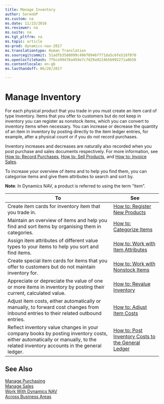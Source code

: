 ```yaml
---
title: Manage Inventory
author: SorenGP
ms.custom: na
ms.date: 11/23/2016
ms.reviewer: na
ms.suite: na
ms.tgt_pltfrm: na
ms.topic: article
ms-prod: dynamics-nav-2017
ms.translationtype: Human Translation
ms.sourcegitcommit: 51adfb3588099c496f0946ff71da5c6fe518f070
ms.openlocfilehash: 7f6ce99476a459e7c7d29a9224b5b992271a8b56
ms.contentlocale: en-gb
ms.lasthandoff: 06/26/2017

---
```


# <a name="manage-inventory"></a>Manage Inventory
For each physical product that you trade in you must create an item card of type Inventory. Items that you offer to customers but do not keep in inventory you can register as nonstock items, which you can convert to inventory items when necessary. You can increase or decrease the quantity of an item in inventory by posting directly to the item ledger entries, for example, after a physical count or if you do not record purchases.

Inventory increases and decreases are naturally also recorded when you post purchase and sales documents respectively. For more information, see [How to: Record Purchases](purchasing-how-record-purchases.md), [How to: Sell Products](sales-how-sell-products.md), and [How to: Invoice Sales](sales-how-invoice-sales.md).

To increase your overview of items and to help you find them, you can categorise items and give them attributes to search and sort by.   

**Note**: In Dynamics NAV, a product is referred to using the term “item”.

|To |See |
|---|----|
|Create item cards for inventory item that you trade in.|[How to: Register New Products](inventory-how-register-new-products.md)|
|Maintain an overview of items and help you find and sort items by organising them in categories.|[How to: Categorize Items](inventory-how-categorize-items.md)|  
|Assign item attributes of different value types to your items to help you sort and find items.|[How to: Work with Item Attributes](inventory-how-work-item-attributes.md)|
|Create special item cards for items that you offer to customers but do not maintain inventory for.|[How to: Work with Nonstock Items](inventory-how-work-nonstock-items.md)|
|Appreciate or depreciate the value of one or more items in inventory by posting their current, calculated value.|[How to: Revalue Inventory](inventory-how-revalue-inventory.md)|
|Adjust item costs, either automatically or manually, to forward cost changes from inbound entries to their related outbound entries.|[How to: Adjust Item Costs](inventory-how-adjust-item-costs.md)|
|Reflect inventory value changes in your company books by posting inventory costs, either automatically or manually, to the related inventory accounts in the general ledger.|[How to: Post Inventory Costs to the General Ledger](inventory-how-post-inventory-cost-gl.md)|

## <a name="see-also"></a>See Also  
[Manage Purchasing](purchasing-manage-purchasing.md)  
[Manage Sales](sales-manage-sales.md)  
[Work With Dynamics NAV](ui-work-product.md)  
[Across Business Areas](ui-across-business-areas.md)

